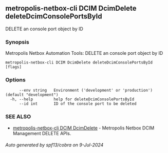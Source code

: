 ## metropolis-netbox-cli DCIM DcimDelete deleteDcimConsolePortsById

DELETE an console port object by ID

### Synopsis


Metropolis Netbox Automation Tools:
  DELETE an console port object by ID

```
metropolis-netbox-cli DCIM DcimDelete deleteDcimConsolePortsById [flags]
```

### Options

```
      --env string   Environment ('development' or 'production') (default "development")
  -h, --help         help for deleteDcimConsolePortsById
      --id int       ID of the console port to be deleted
```

### SEE ALSO

* [metropolis-netbox-cli DCIM DcimDelete]()	 - Metropolis Netbox DCIM Management DELETE APIs.

###### Auto generated by spf13/cobra on 9-Jul-2024

